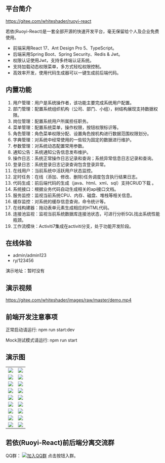 ## 平台简介

https://gitee.com/whiteshader/ruoyi-react

若依(Ruoyi-React)是一套全部开源的快速开发平台，毫无保留给个人及企业免费使用。

* 前端采用React 17、Ant Design Pro 5、TypeScript。
* 后端采用Spring Boot、Spring Security、Redis & Jwt。
* 权限认证使用Jwt，支持多终端认证系统。
* 支持加载动态权限菜单，多方式轻松权限控制。
* 高效率开发，使用代码生成器可以一键生成前后端代码。


## 内置功能

1.  用户管理：用户是系统操作者，该功能主要完成系统用户配置。
2.  部门管理：配置系统组织机构（公司、部门、小组），树结构展现支持数据权限。
3.  岗位管理：配置系统用户所属担任职务。
4.  菜单管理：配置系统菜单，操作权限，按钮权限标识等。
5.  角色管理：角色菜单权限分配、设置角色按机构进行数据范围权限划分。
6.  字典管理：对系统中经常使用的一些较为固定的数据进行维护。
7.  参数管理：对系统动态配置常用参数。
8.  通知公告：系统通知公告信息发布维护。
9.  操作日志：系统正常操作日志记录和查询；系统异常信息日志记录和查询。
10. 登录日志：系统登录日志记录查询包含登录异常。
11. 在线用户：当前系统中活跃用户状态监控。
12. 定时任务：在线（添加、修改、删除)任务调度包含执行结果日志。
13. 代码生成：前后端代码的生成（java、html、xml、sql）支持CRUD下载 。
14. 系统接口：根据业务代码自动生成相关的api接口文档。
15. 服务监控：监视当前系统CPU、内存、磁盘、堆栈等相关信息。
16. 缓存监控：对系统的缓存信息查询，命令统计等。
17. 在线构建器：拖动表单元素生成相应的HTML代码。
18. 连接池监视：监视当前系统数据库连接池状态，可进行分析SQL找出系统性能瓶颈。
19. 工作流模块：Activiti7集成在activiti分支，处于功能开发阶段。
## 在线体验

- admin/admin123  
- ry/123456

演示地址：暂时没有
 

## 演示视频
https://gitee.com/whiteshader/images/raw/master/demo.mp4

## 前端开发注意事项

正常启动请运行: npm run start:dev

Mock测试模式请运行: npm run start


## 演示图


<table>
    <tr>
        <td><img src="https://oscimg.oschina.net/oscnet/up-e9dd8074ff77bf9a63192a0dbffd4317ca3.png"/></td>
        <td><img src="https://oscimg.oschina.net/oscnet/up-9496c4533858051ef7d4c3ee39676b68b53.png"/></td>
    </tr>    
    <tr>
        <td><img src="https://oscimg.oschina.net/oscnet/up-55a81f1685c3520d82cb96be5ac8cb652f4.png"/></td>
        <td><img src="https://oscimg.oschina.net/oscnet/up-293c849ce9112511df2dcaa2da56caed651.png"/></td>
    </tr>
    <tr>
        <td><img src="https://oscimg.oschina.net/oscnet/up-4165d6440fe052ecfedc41a79e1a4248347.png"/></td>
        <td><img src="https://oscimg.oschina.net/oscnet/up-2776f20f9533b6f64dea24d50cf368680dd.png"/></td>
    </tr>
    <tr>
        <td><img src="https://oscimg.oschina.net/oscnet/up-461d455a479088eaacfd700e15d9a07229f.png"/></td>
        <td><img src="https://oscimg.oschina.net/oscnet/up-8a2841b8903515d45d5971719197e792ada.png"/></td>
    </tr>
	<tr>
        <td><img src="https://oscimg.oschina.net/oscnet/up-b87aa3691f6525988bf237eb333b7d1febb.png"/></td>
        <td><img src="https://oscimg.oschina.net/oscnet/up-5f028f932aa363bed28010f82b24eed34c4.png"/></td>
    </tr>
	<tr>
        <td><img src="https://oscimg.oschina.net/oscnet/up-90d94b41ad3e59c7c96c6d48e34f6d7ff55.png"/></td>
        <td><img src="https://oscimg.oschina.net/oscnet/up-458944d8fd7accc60e462df2c9c16ee5d4a.png"/></td>
    </tr>
    <tr>
        <td><img src="https://oscimg.oschina.net/oscnet/up-1940f8a5923fe7c94f7f1e799a632709fa7.png"/></td>
        <td><img src="https://oscimg.oschina.net/oscnet/up-989ac012792e0ec2142b10eedf6edf08e51.png"/></td>
    </tr>
	<tr>
        <td><img src="https://oscimg.oschina.net/oscnet/up-15ac77792f0102eeedc53a8c1d54ea81105.png"/></td>
        <td><img src="https://oscimg.oschina.net/oscnet/up-0fc152997aff195c063e9dd8b72f18a6a3e.png"/></td>
    </tr>
    <tr>
        <td><img src="https://oscimg.oschina.net/oscnet/up-940b253ebdbaf3984495c1b39afd43513e3.png"/></td>
        <td><img src="https://oscimg.oschina.net/oscnet/up-e4b51af7ef469f669da6e3a7a8afa200858.png"/></td>
    </tr>
</table>


## 若依(Ruoyi-React)前后端分离交流群

QQ群： [![加入QQ群](https://img.shields.io/badge/201396349-blue.svg)](https://jq.qq.com/?_wv=1027&k=u58VEEQK) 点击按钮入群。
